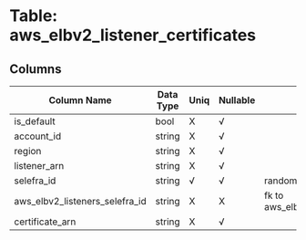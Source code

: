 # Table: aws_elbv2_listener_certificates

## Columns 

|  Column Name   |  Data Type  | Uniq | Nullable | Description | 
|  ----  | ----  | ----  | ----  | ---- | 
| is_default | bool | X | √ |  | 
| account_id | string | X | √ |  | 
| region | string | X | √ |  | 
| listener_arn | string | X | √ |  | 
| selefra_id | string | √ | √ | random id | 
| aws_elbv2_listeners_selefra_id | string | X | X | fk to aws_elbv2_listeners.selefra_id | 
| certificate_arn | string | X | √ |  | 


